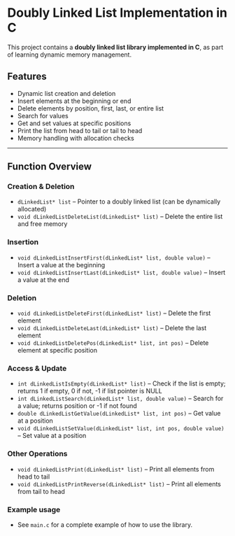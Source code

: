 # Doubly Linked List Implementation in C

This project contains a **doubly linked list library implemented in C**, as part of learning dynamic memory management.

## Features

- Dynamic list creation and deletion
- Insert elements at the beginning or end
- Delete elements by position, first, last, or entire list
- Search for values
- Get and set values at specific positions
- Print the list from head to tail or tail to head
- Memory handling with allocation checks

---

## Function Overview

### Creation & Deletion
- `dLinkedList* list` – Pointer to a doubly linked list (can be dynamically allocated)
- `void dLinkedListDeleteList(dLinkedList* list)` – Delete the entire list and free memory

### Insertion
- `void dLinkedListInsertFirst(dLinkedList* list, double value)` – Insert a value at the beginning
- `void dLinkedListInsertLast(dLinkedList* list, double value)` – Insert a value at the end

### Deletion
- `void dLinkedListDeleteFirst(dLinkedList* list)` – Delete the first element
- `void dLinkedListDeleteLast(dLinkedList* list)` – Delete the last element
- `void dLinkedListDeletePos(dLinkedList* list, int pos)` – Delete element at specific position

### Access & Update
- `int dLinkedListIsEmpty(dLinkedList* list)` – Check if the list is empty; returns 1 if empty, 0 if not, -1 if list pointer is NULL
- `int dLinkedListSearch(dLinkedList* list, double value)` – Search for a value; returns position or -1 if not found
- `double dLinkedListGetValue(dLinkedList* list, int pos)` – Get value at a position
- `void dLinkedListSetValue(dLinkedList* list, int pos, double value)` – Set value at a position

### Other Operations
- `void dLinkedListPrint(dLinkedList* list)` – Print all elements from head to tail
- `void dLinkedListPrintReverse(dLinkedList* list)` – Print all elements from tail to head

### Example usage
- See `main.c` for a complete example of how to use the library.